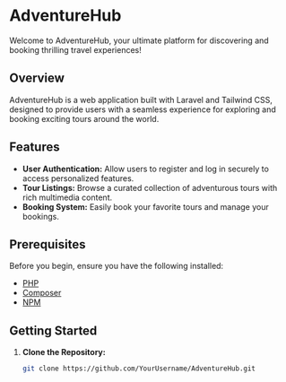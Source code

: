 # AdventureHub

Welcome to AdventureHub, your ultimate platform for discovering and booking thrilling travel experiences!

## Overview

AdventureHub is a web application built with Laravel and Tailwind CSS, designed to provide users with a seamless experience for exploring and booking exciting tours around the world.

## Features

- **User Authentication:** Allow users to register and log in securely to access personalized features.
- **Tour Listings:** Browse a curated collection of adventurous tours with rich multimedia content.
- **Booking System:** Easily book your favorite tours and manage your bookings.

## Prerequisites

Before you begin, ensure you have the following installed:

- [PHP](https://www.php.net/manual/en/install.php)
- [Composer](https://getcomposer.org/)
- [NPM](https://www.npmjs.com/)

## Getting Started

1. **Clone the Repository:**

   ```bash
   git clone https://github.com/YourUsername/AdventureHub.git
